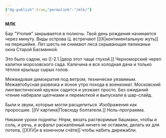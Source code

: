 ```yaml
---
{"dg-publish":true,"permalink":"/mlk/"}
---
```


**МЛК**

Бар "Утопия" закрывается в полночь.
Твой день рождения начинается через минуту.
Виды острова Ц. встречают [[IX\|континентальную жуть]]
на перешейке. Лет шесть не снимают лесá
скрывающие пеликаньи окна Старой Басманной.

Это было садом, но [[-2.1.\|двор этот чаще глухой.]]
Черноморский череп калитки морозовского сада.
Калечина и вся холодная дача и
только тёплое крыльцо сырых голов.

Межвидовая демократия под ветром, технически уязвимым.
Межавтобусная развязка и ясное утро похода
в военкомат. Московский лингвистический кружок
садится и уезжает просто. Без ожиданий
чтение набирали щелчками и перемоткой
и выпускали в шар-слайд.

Были и звуки, которые могли расщепиться.
Изображения как проросшие. [[IV картина\|Повсюду болтатели.]]
Ноль-программа.

Никакие уроки подняты:
Нпрм, вязать растворимые башмаки,
чтобы и соль, и речь, и асфальт раскалённый ничего не оставили,
делать их для потопа, [[XXV\|и в конечном счёте]]
чтобы набить дирижабли.